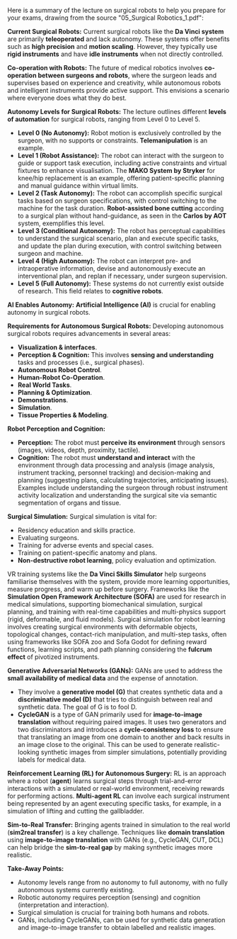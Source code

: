 Here is a summary of the lecture on surgical robots to help you prepare for your exams, drawing from the source "05_Surgical Robotics_1.pdf":

**Current Surgical Robots:** Current surgical robots like the **Da Vinci system** are primarily **teleoperated** and lack autonomy. These systems offer benefits such as **high precision** and **motion scaling**. However, they typically use **rigid instruments** and have **idle instruments** when not directly controlled.

**Co-operation with Robots:** The future of medical robotics involves **co-operation between surgeons and robots**, where the surgeon leads and supervises based on experience and creativity, while autonomous robots and intelligent instruments provide active support. This envisions a scenario where everyone does what they do best.

**Autonomy Levels for Surgical Robots:** The lecture outlines different **levels of automation** for surgical robots, ranging from Level 0 to Level 5.

- **Level 0 (No Autonomy):** Robot motion is exclusively controlled by the surgeon, with no supports or constraints. **Telemanipulation** is an example.
- **Level 1 (Robot Assistance):** The robot can interact with the surgeon to guide or support task execution, including active constraints and virtual fixtures to enhance visualisation. The **MAKO System by Stryker** for knee/hip replacement is an example, offering patient-specific planning and manual guidance within virtual limits.
- **Level 2 (Task Autonomy):** The robot can accomplish specific surgical tasks based on surgeon specifications, with control switching to the machine for the task duration. **Robot-assisted bone cutting** according to a surgical plan without hand-guidance, as seen in the **Carlos by AOT** system, exemplifies this level.
- **Level 3 (Conditional Autonomy):** The robot has perceptual capabilities to understand the surgical scenario, plan and execute specific tasks, and update the plan during execution, with control switching between surgeon and machine.
- **Level 4 (High Autonomy):** The robot can interpret pre- and intraoperative information, devise and autonomously execute an interventional plan, and replan if necessary, under surgeon supervision.
- **Level 5 (Full Autonomy):** These systems do not currently exist outside of research. This field relates to **cognitive robots**.

**AI Enables Autonomy:** **Artificial Intelligence (AI)** is crucial for enabling autonomy in surgical robots.

**Requirements for Autonomous Surgical Robots:** Developing autonomous surgical robots requires advancements in several areas:

- **Visualization & interfaces**.
- **Perception & Cognition:** This involves **sensing and understanding** tasks and processes (i.e., surgical phases).
- **Autonomous Robot Control**.
- **Human-Robot Co-Operation**.
- **Real World Tasks**.
- **Planning & Optimization**.
- **Demonstrations**.
- **Simulation**.
- **Tissue Properties & Modeling**.

**Robot Perception and Cognition:**

- **Perception:** The robot must **perceive its environment** through sensors (images, videos, depth, proximity, tactile).
- **Cognition:** The robot must **understand and interact** with the environment through data processing and analysis (image analysis, instrument tracking, personnel tracking) and decision-making and planning (suggesting plans, calculating trajectories, anticipating issues). Examples include understanding the surgeon through robust instrument activity localization and understanding the surgical site via semantic segmentation of organs and tissue.

**Surgical Simulation:** Surgical simulation is vital for:

- Residency education and skills practice.
- Evaluating surgeons.
- Training for adverse events and special cases.
- Training on patient-specific anatomy and plans.
- **Non-destructive robot learning**, policy evaluation and optimization.

VR training systems like the **Da Vinci Skills Simulator** help surgeons familiarise themselves with the system, provide more learning opportunities, measure progress, and warm up before surgery. Frameworks like the **Simulation Open Framework Architecture (SOFA)** are used for research in medical simulations, supporting biomechanical simulation, surgical planning, and training with real-time capabilities and multi-physics support (rigid, deformable, and fluid models). Surgical simulation for robot learning involves creating surgical environments with deformable objects, topological changes, contact-rich manipulation, and multi-step tasks, often using frameworks like SOFA zoo and Sofa Godot for defining reward functions, learning scripts, and path planning considering the **fulcrum effect** of pivotized instruments.

**Generative Adversarial Networks (GANs):** GANs are used to address the **small availability of medical data** and the expense of annotation.

- They involve a **generative model (G)** that creates synthetic data and a **discriminative model (D)** that tries to distinguish between real and synthetic data. The goal of G is to fool D.
- **CycleGAN** is a type of GAN primarily used for **image-to-image translation** without requiring paired images. It uses two generators and two discriminators and introduces a **cycle-consistency loss** to ensure that translating an image from one domain to another and back results in an image close to the original. This can be used to generate realistic-looking synthetic images from simpler simulations, potentially providing labels for medical data.

**Reinforcement Learning (RL) for Autonomous Surgery:** RL is an approach where a robot (**agent**) learns surgical steps through trial-and-error interactions with a simulated or real-world environment, receiving rewards for performing actions. **Multi-agent RL** can involve each surgical instrument being represented by an agent executing specific tasks, for example, in a simulation of lifting and cutting the gallbladder.

**Sim-to-Real Transfer:** Bringing agents trained in simulation to the real world (**sim2real transfer**) is a key challenge. Techniques like **domain translation** using **image-to-image translation** with GANs (e.g., CycleGAN, CUT, DCL) can help bridge the **sim-to-real gap** by making synthetic images more realistic.

**Take-Away Points:**

- Autonomy levels range from no autonomy to full autonomy, with no fully autonomous systems currently existing.
- Robotic autonomy requires perception (sensing) and cognition (interpretation and interaction).
- Surgical simulation is crucial for training both humans and robots.
- GANs, including CycleGANs, can be used for synthetic data generation and image-to-image transfer to obtain labelled and realistic images.
